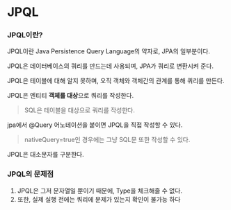 # JPQL

### JPQL이란?

JPQL이란 Java Persistence Query Language의 약자로, JPA의 일부분이다.

JPQL은 데이터베이스의 쿼리를 만드는데 사용되며, JPA가 쿼리로 변환시켜 준다.

JPQL은 테이블에 대해 알지 못하며, 오직 객체와 객체간의 관계를 통해 쿼리를 만든다.

JPQL은 엔티티 **객체를 대상**으로 쿼리를 작성한다.

> SQL은 테이블을 대상으로 쿼리를 작성한다.

jpa에서 @Query 어노테이션을 붙이면 JPQL을 직접 작성할 수 있다.

> nativeQuery=true인 경우에는 그냥 SQL문 또한 작성할 수 있다.

JPQL은 대소문자를 구분한다.

### JPQL의 문제점

1. JPQL은 그저 문자열일 뿐이기 때문에, Type을 체크해줄 수 없다.
2. 또한, 실제 실행 전에는 쿼리에 문제가 있는지 확인이 불가능 하다

